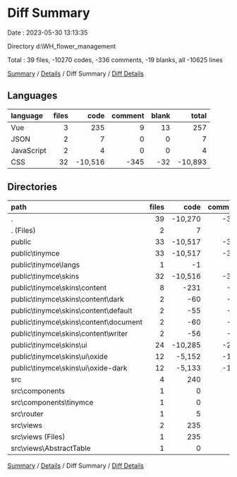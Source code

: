 # Diff Summary

Date : 2023-05-30 13:13:35

Directory d:\\WH_flower_management

Total : 39 files,  -10270 codes, -336 comments, -19 blanks, all -10625 lines

[Summary](results.md) / [Details](details.md) / Diff Summary / [Diff Details](diff-details.md)

## Languages
| language | files | code | comment | blank | total |
| :--- | ---: | ---: | ---: | ---: | ---: |
| Vue | 3 | 235 | 9 | 13 | 257 |
| JSON | 2 | 7 | 0 | 0 | 7 |
| JavaScript | 2 | 4 | 0 | 0 | 4 |
| CSS | 32 | -10,516 | -345 | -32 | -10,893 |

## Directories
| path | files | code | comment | blank | total |
| :--- | ---: | ---: | ---: | ---: | ---: |
| . | 39 | -10,270 | -336 | -19 | -10,625 |
| . (Files) | 2 | 7 | 0 | 0 | 7 |
| public | 33 | -10,517 | -345 | -32 | -10,894 |
| public\\tinymce | 33 | -10,517 | -345 | -32 | -10,894 |
| public\\tinymce\\langs | 1 | -1 | 0 | 0 | -1 |
| public\\tinymce\\skins | 32 | -10,516 | -345 | -32 | -10,893 |
| public\\tinymce\\skins\\content | 8 | -231 | -76 | -8 | -315 |
| public\\tinymce\\skins\\content\\dark | 2 | -60 | -19 | -2 | -81 |
| public\\tinymce\\skins\\content\\default | 2 | -55 | -19 | -2 | -76 |
| public\\tinymce\\skins\\content\\document | 2 | -60 | -19 | -2 | -81 |
| public\\tinymce\\skins\\content\\writer | 2 | -56 | -19 | -2 | -77 |
| public\\tinymce\\skins\\ui | 24 | -10,285 | -269 | -24 | -10,578 |
| public\\tinymce\\skins\\ui\\oxide | 12 | -5,152 | -134 | -12 | -5,298 |
| public\\tinymce\\skins\\ui\\oxide-dark | 12 | -5,133 | -135 | -12 | -5,280 |
| src | 4 | 240 | 9 | 13 | 262 |
| src\\components | 1 | 0 | 0 | -1 | -1 |
| src\\components\\tinymce | 1 | 0 | 0 | -1 | -1 |
| src\\router | 1 | 5 | 0 | 0 | 5 |
| src\\views | 2 | 235 | 9 | 14 | 258 |
| src\\views (Files) | 1 | 235 | 9 | 15 | 259 |
| src\\views\\AbstractTable | 1 | 0 | 0 | -1 | -1 |

[Summary](results.md) / [Details](details.md) / Diff Summary / [Diff Details](diff-details.md)